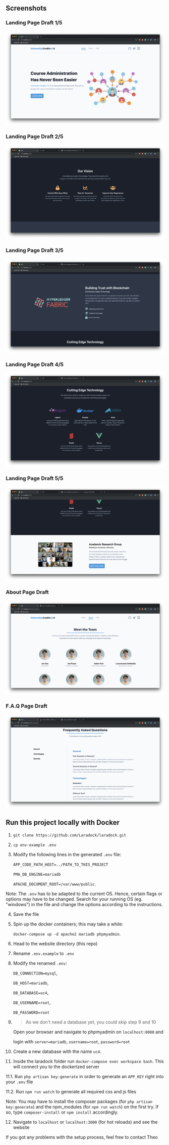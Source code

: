 ## Screenshots

### Landing Page Draft 1/5
![Landing Page (First Draft)](./public/img/screenshots/landing_01.png)

### Landing Page Draft 2/5
![Landing Page (First Draft)](./public/img/screenshots/landing_02.png)

### Landing Page Draft 3/5
![Landing Page (First Draft)](./public/img/screenshots/landing_03.png)

### Landing Page Draft 4/5
![Landing Page (First Draft)](./public/img/screenshots/landing_04.png)

### Landing Page Draft 5/5
![Landing Page (First Draft)](./public/img/screenshots/landing_05.png)

### About Page Draft
![About (First Draft)](./public/img/screenshots/about.png)

### F.A.Q Page Draft
![Faq (First Draft)](./public/img/screenshots/faq.png)


## Run this project locally with Docker

1. ```git clone https://github.com/Laradock/laradock.git```
2. ```cp env-example .env```
3. Modify the following lines in the generated ```.env``` file:
    
    ```APP_CODE_PATH_HOST=../PATH_TO_THIS_PROJECT```

    ```PMA_DB_ENGINE=mariadb```
    
    ```APACHE_DOCUMENT_ROOT=/var/www/public```.

Note: The ```.env``` has to be adapted to the current OS. Hence, certain flags or options may have to be changed. Search for your running OS (eg. "windows") in the file and change the options according to the instructions.

4. Save the file
5. Spin up the docker containers; this may take a while:

    ```docker-compose up -d apache2 mariadb phpmyadmin```. 

6. Head to the website directory (this repo) 
7. Rename  ```.env.example```  to ```.env```
8. Modify the renamed ```.env```:

    ```DB_CONNECTION=mysql```, 
    
    ```DB_HOST=mariadb```, 
    
    ```DB_DATABASE=uc4```,
    
    ```DB_USERNAME=root```,
    
    ```DB_PASSWORD=root```
9. > As we don't need a database yet, you could skip step 9 and 10

    Open your browser and navigate to phpmyadmin on ```localhost:8080``` and

    login with ```server=mariadb```, ```username=root```, ```password=root```
   
10. Create a new database with the name ```uc4```.
11. Inside the laradock folder run ```docker-compose exec workspace bash```. This will connect you to the dockerized server
  
11.1. Run ```php artisan key:generate``` in order to generate an ```APP_KEY``` right into your ```.env``` file
   
11.2. Run ```npm run watch``` to generate all required css and js files

Note: You may have to install the composer packages (for ```php artisan key:generate```)  and the npm_modules (for ```npm run watch```) on the first try. If so, type ```composer-install``` or ```npm install``` accordingly.

12. Navigate to ```localhost``` or ```localhost:3000``` (for hot reloads) and see the website

If you got any problems with the setup process, feel free to contact Theo






